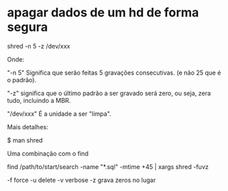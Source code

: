 # apagar dados de um hd de forma segura

shred -n 5 -z /dev/xxx

Onde:

"-n 5" Significa que serão feitas 5 gravações consecutivas. (e não 25 que é o padrão).

"-z" significa que o último padrão a ser gravado será zero, ou seja, zera tudo, incluindo a MBR.

"/dev/xxx" É a unidade a ser "limpa".

Mais detalhes:

$ man shred

Uma combinação com o find


find /path/to/start/search -name "*.sql" -mtime +45 | xargs shred -fuvz

-f force
-u delete
-v verbose
-z grava zeros no lugar

